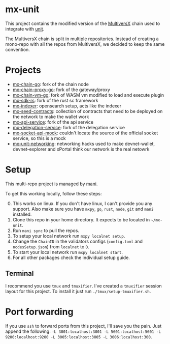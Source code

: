 # mx-unit

This project contains the modified version of the [MultiversX](https://multiversx.com) chain used to integrate with [unit](https://github.com/laurci/unit).

The MultiversX chain is split in multiple repositories. Instead of creating a mono-repo with all the repos from MultiversX, we decided to keep the same convention.

# Projects

- [mx-chain-go](https://github.com/laurci/mx-chain-go.git): fork of the chain node
- [mx-chain-proxy-go](https://github.com/laurci/mx-chain-proxy-go.git): fork of the gateway/proxy
- [mx-chain-vm-go](https://github.com/laurci/mx-chain-vm-v1_4-go.git): fork of WASM vm modified to load and execute plugin
- [mx-sdk-rs](git@github.com:laurci/mx-sdk-rs.git): fork of the rust sc framework
- [mx-indexer](https://github.com/laurci/mx-indexer.git): opensearch setup, acts like the indexer
- [mx-seed-contracts](https://github.com/laurci/mx-seed-contracts.git): collection of contracts that need to be deployed on the network to make the wallet work
- [mx-api-service](https://github.com/laurci/mx-api-service.git): fork of the api service
- [mx-delegation-service](https://github.com/laurci/mx-delegation-service.git): fork of the delegation service
- [mx-socket-api-mock](https://github.com/laurci/mx-socket-api-mock.git): couldn't locate the source of the official socket service, so this is a mock
- [mx-unit-networking](https://github.com/laurci/mx-unit-networking.git): networking hacks used to make devnet-wallet, devnet-explorer and xPortal think our network is the real netowrk

# Setup

This multi-repo project is managed by [mani](https://github.com/alajmo/mani).

To get this working locally, follow these steps:

0. This works on linux. If you don't have linux, I can't provide you any support. Also make sure you have `mxpy`, `go`, `rust`, `node`, `git` and `mani` installed.
1. Clone this repo in your home directory. It expects to be located in `~/mx-unit`.
2. Run `mani sync` to pull the repos.
3. To setup your local network run `mxpy localnet setup`.
4. Change the `ChainID` in the validators configs (`config.toml` and `nodesSetup.json`) from `localnet` to `D`.
5. To start your local network run `mxpy localnet start`.
6. For all other packages check the individual setup guide.

## Terminal

I recommend you use `tmux` and `tmuxifier`. I've created a `tmuxifier` session layout for this project. To install it just run `./tmux/setup-tmuxifier.sh`.

# Port forwarding

If you use `ssh` to forward ports from this project, I'll save you the pain. Just append the following: `-L 3001:localhost:3001 -L 5601:localhost:5601 -L 9200:localhost:9200 -L 3005:localhost:3005 -L 3006:localhost:300`.
